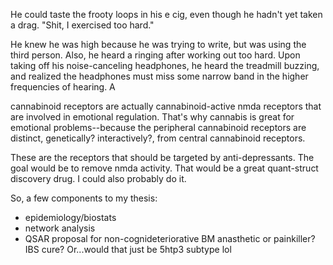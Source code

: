 He could taste the frooty loops in his e cig, even though he hadn't yet taken a drag. "Shit, I exercised too hard." 

He knew he was high because he was trying to write, but was using the third person. Also, he heard a ringing after working out too hard. Upon taking off his noise-canceling headphones, he heard the treadmill buzzing, and realized the headphones must miss some narrow band in the higher frequencies of hearing.  A

cannabinoid receptors are actually cannabinoid-active nmda receptors that are involved in emotional regulation. That's why cannabis is great for emotional problems--because the peripheral cannabinoid receptors are distinct, genetically? interactively?, from central cannabinoid receptors. 

These are the receptors that should be targeted by anti-depressants. The goal would be to remove nmda activity. That would be a great quant-struct discovery drug. I could also probably do it. 

So, a few components to my thesis: 
   - epidemiology/biostats
   - network analysis
   - QSAR proposal for non-cognideteriorative BM anasthetic or painkiller? IBS cure? Or...would that just be 5htp3 subtype lol
